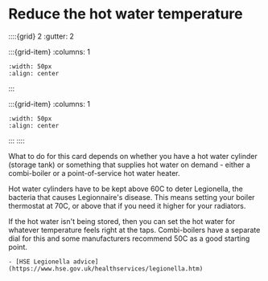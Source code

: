 # Reduce the hot water temperature 

<!-- - 3 star, £ -->

::::{grid} 2
:gutter: 2

:::{grid-item}
:columns: 1
```{image} ../images/cost-1.jpg
:width: 50px
:align: center
```
:::

:::{grid-item}
:columns: 1 
```{image} ../images/3-star.jpg
:width: 50px
:align: center
```
:::
::::

What to do for this card depends on whether you have a hot water cylinder (storage tank) or something that supplies hot water on demand - either a combi-boiler or a point-of-service hot water heater. 

Hot water cylinders have to be kept above 60C to deter Legionella, the bacteria that causes Legionnaire's disease.  This means setting your boiler thermostat at 70C, or above that if you need it higher for your radiators.

If the hot water isn't being stored, then you can set the hot water for whatever temperature feels right at the taps.  Combi-boilers have a separate dial for this and some manufacturers recommend 50C as a good starting point.


```{admonition} More information
- [HSE Legionella advice](https://www.hse.gov.uk/healthservices/legionella.htm)
```